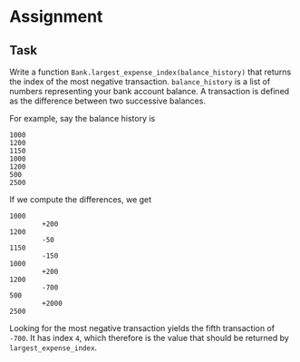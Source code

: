 # Assignment

## Task

Write a function `Bank.largest_expense_index(balance_history)` that returns the index of the most negative transaction.
`balance_history` is a list of numbers representing your bank account balance. A transaction is defined as
the difference between two successive balances.

For example, say the balance history is

```text
1000
1200
1150
1000
1200
500
2500
```

If we compute the differences, we get

```text
1000
        +200
1200
        -50
1150
        -150
1000
        +200
1200
        -700
500
        +2000
2500
```

Looking for the most negative transaction yields the fifth transaction of `-700`. It has index `4`, which
therefore is the value that should be returned by `largest_expense_index`.

